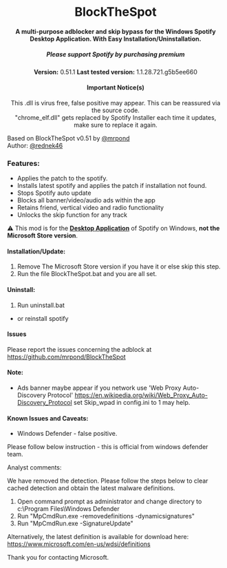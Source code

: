 <center>
  <h1 align="center">BlockTheSpot</h1>
  <h4 align="center">A multi-purpose adblocker and skip bypass for the <strong>Windows</strong> Spotify Desktop Application. With Easy Installation/Uninstallation.</h4>
  <h5 align="center">Please support Spotify by purchasing premium</h5>
  <p align="center">
    <strong>Version:</strong> 0.51.1
    <strong>Last tested version:</strong> 1.1.28.721.g5b5ee660
  </p>
  <h4 align="center">Important Notice(s)</h4>
  <p align="center">
    This .dll is virus free, false positive may appear. This can be reassured via the source code. <br>
    "chrome_elf.dll" gets replaced by Spotify Installer each time it updates, make sure to replace it again.
  </p>
</center>


Based on BlockTheSpot v0.51 by [@mrpond](https://github.com/mrpond)    
Author: [@rednek46](https://github.com/rednek46)  

### Features:
* Applies the patch to the spotify.  
* Installs latest spotify and applies the patch if installation not found.  
* Stops Spotify auto update
* Blocks all banner/video/audio ads within the app
* Retains friend, vertical video and radio functionality
* Unlocks the skip function for any track

:warning: This mod is for the [**Desktop Application**](https://www.spotify.com/download/windows/) of Spotify on Windows, **not the Microsoft Store version**.

#### Installation/Update:
1. Remove The Microsoft Store version if you have it or else skip this step.   
2. Run the file BlockTheSpot.bat and you are all set.
 
#### Uninstall:
1. Run uninstall.bat
* or reinstall spotify

#### Issues
Please report the issues concerning the adblock at https://github.com/mrpond/BlockTheSpot

#### Note:
* Ads banner maybe appear if you network use 'Web Proxy Auto-Discovery Protocol'
https://en.wikipedia.org/wiki/Web_Proxy_Auto-Discovery_Protocol
set Skip_wpad in config.ini to 1 may help.

#### Known Issues and Caveats:
* Windows Defender - false positive.

Please follow below instruction - this is official from windows defender team.

Analyst comments:

We have removed the detection. Please follow the steps below to clear cached detection and obtain the latest malware definitions.
1. Open command prompt as administrator and change directory to c:\Program Files\Windows Defender
2. Run "MpCmdRun.exe -removedefinitions -dynamicsignatures"
3. Run "MpCmdRun.exe -SignatureUpdate"

Alternatively, the latest definition is available for download here: https://www.microsoft.com/en-us/wdsi/definitions

Thank you for contacting Microsoft.

